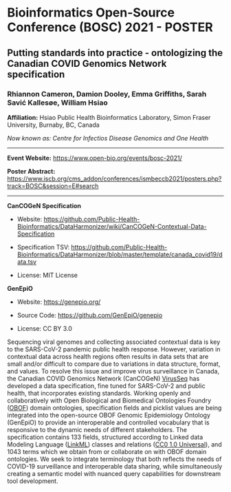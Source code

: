 # Bioinformatics Open-Source Conference (BOSC) 2021 - POSTER

## Putting standards into practice - ontologizing the Canadian COVID Genomics Network specification

### Rhiannon Cameron, Damion Dooley, Emma Griffiths, Sarah Savić Kallesøe, William Hsiao

**Affiliation:** Hsiao Public Health Bioinformatics Laboratory, Simon Fraser University, Burnaby, BC, Canada

_Now known as: Centre for Infectios Disease Genomics and One Health_

---

**Event Website:** https://www.open-bio.org/events/bosc-2021/

**Poster Abstract:** https://www.iscb.org/cms_addon/conferences/ismbeccb2021/posters.php?track=BOSC&session=E#search

---
**CanCOGeN Specification**
- Website: https://github.com/Public-Health-Bioinformatics/DataHarmonizer/wiki/CanCOGeN-Contextual-Data-Specification

- Specification TSV: https://github.com/Public-Health-Bioinformatics/DataHarmonizer/blob/master/template/canada_covid19/data.tsv

- License: MIT License

**GenEpiO** 
- Website: https://genepio.org/

- Source Code: https://github.com/GenEpiO/genepio

- License: CC BY 3.0

Sequencing viral genomes and collecting associated contextual data is key to the
SARS-CoV-2 pandemic public health response. However, variation in contextual data across
health regions often results in data sets that are small and/or difficult to compare due to
variations in data structure, format, and values. To resolve this issue and improve virus
surveillance in Canada, the Canadian COVID Genomics Network (CanCOGeN) [VirusSeq](https://www.genomecanada.ca/en/cancogen/cancogen-virusseq) has
developed a data specification, fine tuned for SARS-CoV-2 and public health, that
incorporates existing standards. Working openly and collaboratively with Open Biological
and Biomedical Ontologies Foundry ([OBOF](http://www.obofoundry.org/)) domain ontologies, specification fields and
picklist values are being integrated into the open-source OBOF Genomic Epidemiology
Ontology (GenEpiO) to provide an interoperable and controlled vocabulary that is
responsive to the dynamic needs of different stakeholders. The specification contains 133
fields, structured according to Linked data Modeling Language ([LinkML](https://github.com/linkml/linkml)) classes and
relations ([CC0 1.0 Universal](https://creativecommons.org/publicdomain/zero/1.0/)), and 1043 terms which we obtain from or collaborate on with
OBOF domain ontologies. We seek to integrate terminology that both reflects the needs of
COVID-19 surveillance and interoperable data sharing, while simultaneously creating a
semantic model with nuanced query capabilities for downstream tool development.
